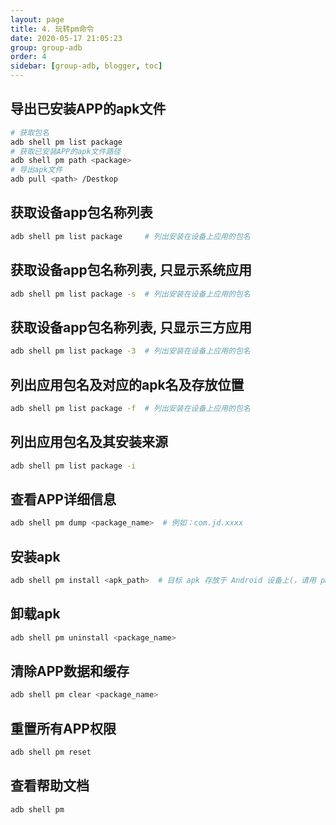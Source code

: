```yaml
---
layout: page
title: 4. 玩转pm命令
date: 2020-05-17 21:05:23
group: group-adb
order: 4
sidebar: [group-adb, blogger, toc]
---
```


## 导出已安装APP的apk文件

```bash
# 获取包名
adb shell pm list package
# 获取已安装APP的apk文件路径
adb shell pm path <package>
# 导出apk文件
adb pull <path> /Destkop
```

## 获取设备app包名称列表

```bash
adb shell pm list package     # 列出安装在设备上应用的包名
```

## 获取设备app包名称列表, 只显示系统应用

```bash
adb shell pm list package -s  # 列出安装在设备上应用的包名
```

## 获取设备app包名称列表, 只显示三方应用

```bash
adb shell pm list package -3  # 列出安装在设备上应用的包名
```

## 列出应用包名及对应的apk名及存放位置

```bash
adb shell pm list package -f  # 列出安装在设备上应用的包名
```

## 列出应用包名及其安装来源

```bash
adb shell pm list package -i
```

## 查看APP详细信息

```bash
adb shell pm dump <package_name>  # 例如：com.jd.xxxx
```

## 安装apk

```bash
adb shell pm install <apk_path>  # 目标 apk 存放于 Android 设备上(，请用 pm install 安装)
```

## 卸载apk

```bash
adb shell pm uninstall <package_name>
```

## 清除APP数据和缓存

```bash
adb shell pm clear <package_name>
```

## 重置所有APP权限

```bash
adb shell pm reset
```

## 查看帮助文档

```bash
adb shell pm
```
